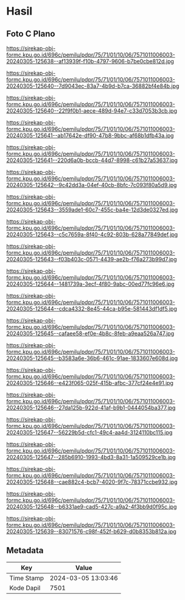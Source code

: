 # Hasil

## Foto C Plano

https://sirekap-obj-formc.kpu.go.id/696c/pemilu/pdpr/75/71/01/10/06/7571011006003-20240305-125638--af13939f-f10b-4797-9606-b7be0cbe812d.jpg

https://sirekap-obj-formc.kpu.go.id/696c/pemilu/pdpr/75/71/01/10/06/7571011006003-20240305-125640--7d9043ec-83a7-4b9d-b7ca-36882bf4e84b.jpg

https://sirekap-obj-formc.kpu.go.id/696c/pemilu/pdpr/75/71/01/10/06/7571011006003-20240305-125640--22f9f0b1-aece-489d-94e7-c33d7053b3cb.jpg

https://sirekap-obj-formc.kpu.go.id/696c/pemilu/pdpr/75/71/01/10/06/7571011006003-20240305-125641--ab17642e-df90-47b8-9bbc-af68b1dfb43a.jpg

https://sirekap-obj-formc.kpu.go.id/696c/pemilu/pdpr/75/71/01/10/06/7571011006003-20240305-125641--220d6a0b-bccb-44d7-8998-c61b27a53637.jpg

https://sirekap-obj-formc.kpu.go.id/696c/pemilu/pdpr/75/71/01/10/06/7571011006003-20240305-125642--9c42dd3a-04ef-40cb-8bfc-7c093f80a5d9.jpg

https://sirekap-obj-formc.kpu.go.id/696c/pemilu/pdpr/75/71/01/10/06/7571011006003-20240305-125643--3559ade1-60c7-455c-ba4e-12d3de0327ed.jpg

https://sirekap-obj-formc.kpu.go.id/696c/pemilu/pdpr/75/71/01/10/06/7571011006003-20240305-125643--c5c7659a-8f40-4c92-803b-628a77849def.jpg

https://sirekap-obj-formc.kpu.go.id/696c/pemilu/pdpr/75/71/01/10/06/7571011006003-20240305-125643--f03b403c-0571-4439-ae2b-f76a273b99d7.jpg

https://sirekap-obj-formc.kpu.go.id/696c/pemilu/pdpr/75/71/01/10/06/7571011006003-20240305-125644--1481739a-3ecf-4f80-9abc-00ed77fc96e6.jpg

https://sirekap-obj-formc.kpu.go.id/696c/pemilu/pdpr/75/71/01/10/06/7571011006003-20240305-125644--cdca4332-8e45-44ca-b95e-581443df1df5.jpg

https://sirekap-obj-formc.kpu.go.id/696c/pemilu/pdpr/75/71/01/10/06/7571011006003-20240305-125645--cafaee58-ef0e-4b8c-8feb-a9eaa526a747.jpg

https://sirekap-obj-formc.kpu.go.id/696c/pemilu/pdpr/75/71/01/10/06/7571011006003-20240305-125645--b3583a6e-36b6-461c-91ae-1833607e608d.jpg

https://sirekap-obj-formc.kpu.go.id/696c/pemilu/pdpr/75/71/01/10/06/7571011006003-20240305-125646--e423f065-025f-415b-afbc-377cf24e4e91.jpg

https://sirekap-obj-formc.kpu.go.id/696c/pemilu/pdpr/75/71/01/10/06/7571011006003-20240305-125646--27da125b-922d-41af-b9b1-0444054ba377.jpg

https://sirekap-obj-formc.kpu.go.id/696c/pemilu/pdpr/75/71/01/10/06/7571011006003-20240305-125647--56229b5d-cfc1-49c4-aa4d-3124110bc115.jpg

https://sirekap-obj-formc.kpu.go.id/696c/pemilu/pdpr/75/71/01/10/06/7571011006003-20240305-125647--285b6910-1993-4bd3-8a31-1a509529ce1b.jpg

https://sirekap-obj-formc.kpu.go.id/696c/pemilu/pdpr/75/71/01/10/06/7571011006003-20240305-125648--cae882c4-bcb7-4020-9f7c-78371ccbe932.jpg

https://sirekap-obj-formc.kpu.go.id/696c/pemilu/pdpr/75/71/01/10/06/7571011006003-20240305-125648--b6331ae9-cad5-427c-a9a2-4f3bb9d0f95c.jpg

https://sirekap-obj-formc.kpu.go.id/696c/pemilu/pdpr/75/71/01/10/06/7571011006003-20240305-125639--83071576-c98f-452f-b629-d0b8353b812a.jpg


## Metadata

| Key        | Value               |
| ---------- | ------------------- |
| Time Stamp | 2024-03-05 13:03:46 |
| Kode Dapil | 7501                |



